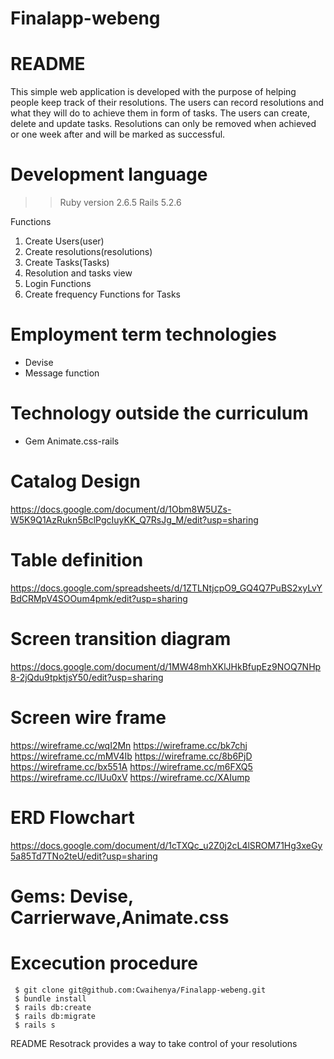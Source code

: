 # Finalapp-webeng
# README

This simple web application is developed with the purpose of helping people keep track of their resolutions. The users can record resolutions and what they will do to achieve them in form of tasks. The users can create, delete and update tasks. Resolutions can only be removed when achieved or one week after and will be marked as successful.  

# Development language

>> Ruby version 2.6.5 Rails 5.2.6
 
Functions
  1. Create Users(user)
  2. Create resolutions(resolutions)
  3. Create Tasks(Tasks)
  4. Resolution and tasks view
  5. Login Functions
  6. Create frequency Functions for Tasks

# Employment term technologies
 - Devise
 - Message function

# Technology outside the curriculum
 - Gem Animate.css-rails

# Catalog Design 
https://docs.google.com/document/d/1Obm8W5UZs-W5K9Q1AzRukn5BclPgcIuyKK_Q7RsJg_M/edit?usp=sharing

# Table definition 
https://docs.google.com/spreadsheets/d/1ZTLNtjcpO9_GQ4Q7PuBS2xyLvYBdCRMpV4SOOum4pmk/edit?usp=sharing
 
# Screen transition diagram
https://docs.google.com/document/d/1MW48mhXKlJHkBfupEz9NOQ7NHp8-2jQdu9tpktjsY50/edit?usp=sharing

# Screen wire frame
https://wireframe.cc/wqI2Mn https://wireframe.cc/bk7chj https://wireframe.cc/mMV4Ib  https://wireframe.cc/8b6PjD https://wireframe.cc/bx551A https://wireframe.cc/m6FXQ5 https://wireframe.cc/lUu0xV https://wireframe.cc/XAIump

# ERD Flowchart
https://docs.google.com/document/d/1cTXQc_u2Z0j2cL4lSROM71Hg3xeGy5a85Td7TNo2teU/edit?usp=sharing
 
# Gems: Devise, Carrierwave,Animate.css
# Excecution procedure
```
 $ git clone git@github.com:Cwaihenya/Finalapp-webeng.git
 $ bundle install
 $ rails db:create
 $ rails db:migrate
 $ rails s

```


README Resotrack provides a way to take control of your resolutions
